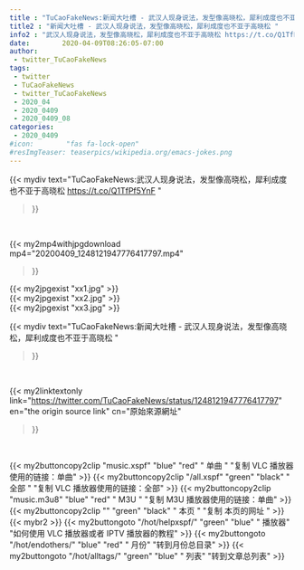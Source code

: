 ```yaml
---
title : "TuCaoFakeNews:新闻大吐槽 - 武汉人现身说法，发型像高晓松，犀利成度也不亚于高晓松 "
title2 : "新闻大吐槽 - 武汉人现身说法，发型像高晓松，犀利成度也不亚于高晓松 "
info2 : "武汉人现身说法，发型像高晓松，犀利成度也不亚于高晓松 https://t.co/Q1TfPf5YnF "
date:        2020-04-09T08:26:05-07:00
author:
 - twitter_TuCaoFakeNews
tags:
 - twitter
 - TuCaoFakeNews
 - twitter_TuCaoFakeNews
 - 2020_04
 - 2020_0409
 - 2020_0409_08
categories:
 - 2020_0409
#icon:        "fas fa-lock-open"
#resImgTeaser: teaserpics/wikipedia.org/emacs-jokes.png
---
```


{{< mydiv text="TuCaoFakeNews:武汉人现身说法，发型像高晓松，犀利成度也不亚于高晓松 https://t.co/Q1TfPf5YnF "
>}}
<br>


{{< my2mp4withjpgdownload mp4="20200409_1248121947776417797.mp4"
>}}

{{< my2jpgexist "xx1.jpg" >}}<br>
{{< my2jpgexist "xx2.jpg" >}}<br>
{{< my2jpgexist "xx3.jpg" >}}<br>



{{< mydiv text="TuCaoFakeNews:新闻大吐槽 - 武汉人现身说法，发型像高晓松，犀利成度也不亚于高晓松 "
>}}
<br>

{{< my2linktextonly link="https://twitter.com/TuCaoFakeNews/status/1248121947776417797"
en="the origin source link" cn="原始來源網址"
>}}


<br>

{{< my2buttoncopy2clip "music.xspf"        "blue"   "red"    " 单曲 "  "复制 VLC 播放器使用的链接：单曲" >}} {{< my2buttoncopy2clip "/all.xspf"         "green"  "black"  " 全部 "  "复制 VLC 播放器使用的链接：全部" >}} {{< my2buttoncopy2clip "music.m3u8"        "blue"   "red"    " M3U  "    "复制 M3U 播放器使用的链接：单曲" >}} {{< my2buttoncopy2clip ""                  "green"  "black"  " 本页 "    "复制 本页的网址 " >}} {{< mybr2 >}} {{< my2buttongoto      "/hot/helpxspf/"    "green"  "blue"   " 播放器" "如何使用 VLC 播放器或者 IPTV 播放器的教程" >}} {{< my2buttongoto      "/hot/endothers/"   "blue"   "red"    " 月份"   "转到月份总目录" >}} {{< my2buttongoto      "/hot/alltags/"     "green"  "blue"   " 列表"   "转到文章总列表" >}} 
